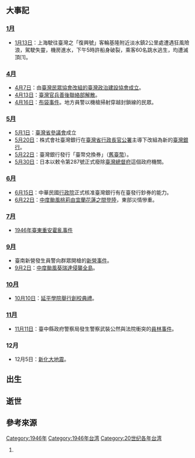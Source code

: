 ## 大事記

### [1月](https://zh.wikipedia.org/wiki/1月 "wikilink")

  - [1月13日](../Page/1月13日.md "wikilink")：上海駛往臺灣之「復興號」客輪基隆附近淡水鎮2公里處遭遇狂風險浪，駕駛失靈，機房進水，下午5時許船身破裂，乘客60名跳水逃生，均遭滅頂\[1\]。

### [4月](../Page/4月.md "wikilink")

  - [4月7日](../Page/4月7日.md "wikilink")：由[臺灣民眾協會改組的](https://zh.wikipedia.org/wiki/臺灣民眾協會 "wikilink")[臺灣政治建設協會成立](https://zh.wikipedia.org/wiki/臺灣政治建設協會 "wikilink")。
  - [4月13日](../Page/4月13日.md "wikilink")：[臺灣官兵善後聯絡部解散](https://zh.wikipedia.org/wiki/臺灣官兵善後聯絡部 "wikilink")。
  - [4月16日](../Page/4月16日.md "wikilink")：[布袋事件](../Page/布袋事件.md "wikilink")。地方員警以機槍掃射穿越封鎖線的民眾。

### [5月](../Page/5月.md "wikilink")

  - [5月1日](../Page/5月1日.md "wikilink")：[臺灣省參議會](../Page/臺灣省參議會.md "wikilink")成立
  - [5月20日](../Page/5月20日.md "wikilink")：株式會社臺灣銀行在[臺灣省行政長官公署](../Page/臺灣省行政長官公署.md "wikilink")主導下改組為新的[臺灣銀行](../Page/臺灣銀行.md "wikilink")。
  - [5月22日](../Page/5月22日.md "wikilink")：臺灣銀行發行「臺幣兌換券」（[舊臺幣](../Page/舊臺幣.md "wikilink")）。
  - [5月30日](../Page/5月30日.md "wikilink")：日本以敕令第287號正式廢除[臺灣總督府](../Page/臺灣總督府.md "wikilink")這個政府機關。

### [6月](https://zh.wikipedia.org/wiki/6月 "wikilink")

  - [6月15日](../Page/6月15日.md "wikilink")：中華民國[行政院](../Page/行政院.md "wikilink")正式核准臺灣銀行有在臺發行鈔券的能力。
  - [6月22日](../Page/6月22日.md "wikilink")：[中度颱風桃莉由宜蘭花蓮之間登陸](https://zh.wikipedia.org/wiki/中度颱風桃莉 "wikilink")，東部災情慘重。

### [7月](https://zh.wikipedia.org/wiki/7月 "wikilink")

  - [1946年臺東重安霍亂事件](../Page/1946年臺東重安霍亂事件.md "wikilink")

### [9月](../Page/9月.md "wikilink")

  - 臺南新營發生員警向群眾開槍的[新營事件](../Page/新營事件.md "wikilink")。
  - [9月2日](../Page/9月2日.md "wikilink")：[中度颱風葵瑞達侵襲全島](https://zh.wikipedia.org/wiki/中度颱風葵瑞達 "wikilink")。

### [10月](../Page/10月.md "wikilink")

  - [10月10日](../Page/10月10日.md "wikilink")：[延平學院舉行創校典禮](../Page/臺北市私立延平高級中學.md "wikilink")。

### [11月](../Page/11月.md "wikilink")

  - [11月11日](../Page/11月11日.md "wikilink")：臺中縣政府警察局發生警察武裝公然與法院衝突的[員林事件](../Page/員林事件.md "wikilink")。

### 12月

  - 12月5日：[新化大地震](https://zh.wikipedia.org/wiki/新化大地震 "wikilink")。

## 出生

## 逝世

## 參考來源

[Category:1946年](https://zh.wikipedia.org/wiki/Category:1946年 "wikilink") [Category:1946年台湾](https://zh.wikipedia.org/wiki/Category:1946年台湾 "wikilink") [Category:20世纪各年台湾](https://zh.wikipedia.org/wiki/Category:20世纪各年台湾 "wikilink")

1.